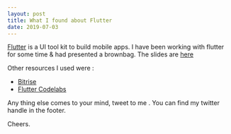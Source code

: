 ```yaml
---
layout: post
title: What I found about Flutter
date: 2019-07-03
---
```


[Flutter](https://flutter.dev) is a UI tool kit to build mobile apps. I have been working with flutter for some time & had presented a brownbag. 
The slides are [here](https://docs.google.com/presentation/d/1dXzc7VW8yijcGpIM7hN7ozuKasHbJUmajQ4oTkpbAf0?usp=sharing)

Other resources I used were :

- [Bitrise](https://bitrise.io)
- [Flutter Codelabs](https://flutter.dev/docs/codelabs)

Any thing else comes to your mind, tweet to me . You can find my twitter handle in the footer.

Cheers.
